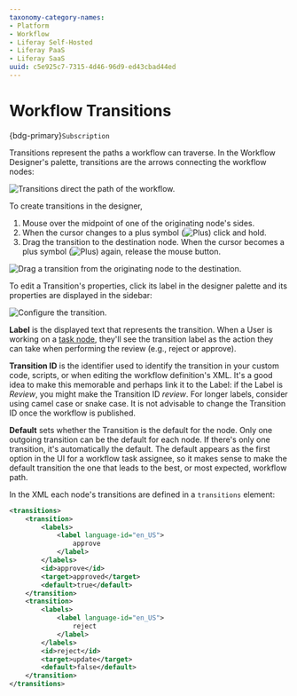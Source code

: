 ```yaml
---
taxonomy-category-names:
- Platform
- Workflow
- Liferay Self-Hosted
- Liferay PaaS
- Liferay SaaS
uuid: c5e925c7-7315-4d46-96d9-ed43cbad44ed
---
```

# Workflow Transitions

{bdg-primary}`Subscription`

Transitions represent the paths a workflow can traverse. In the Workflow Designer's palette, transitions are the arrows connecting the workflow nodes:

![Transitions direct the path of the workflow.](./workflow-transitions/images/01.png)

To create transitions in the designer, 

1. Mouse over the midpoint of one of the originating node's sides.
1. When the cursor changes to a plus symbol (![Plus](../../../../images/icon-plus.png)) click and hold.
1. Drag the transition to the destination node. When the cursor becomes a plus symbol (![Plus](../../../../images/icon-plus.png)) again, release the mouse button.

![Drag a transition from the originating node to the destination.](./workflow-transitions/images/02.png)

To edit a Transition's properties, click its label in the designer palette and its properties are displayed in the sidebar:

![Configure the transition.](./workflow-transitions/images/03.png)

**Label** is the displayed text that represents the transition. When a User is working on a [task node](../../developer-guide/workflow-task-node-reference.md), they'll see the transition label as the action they can take when performing the review (e.g., reject or approve).

**Transition ID** is the identifier used to identify the transition in your custom code, scripts, or when editing the workflow definition's XML. It's a good idea to make this memorable and perhaps link it to the Label: if the Label is _Review_, you might make the Transition ID _review_. For longer labels, consider using camel case or snake case. It is not advisable to change the Transition ID once the workflow is published.

**Default** sets whether the Transition is the default for the node. Only one outgoing transition can be the default for each node. If there's only one transition, it's automatically the default. The default appears as the first option in the UI for a workflow task assignee, so it makes sense to make the default transition the one that leads to the best, or most expected, workflow path.

In the XML each node's transitions are defined in a `transitions` element: 

```xml
<transitions>
    <transition>
        <labels>
            <label language-id="en_US">
                approve
            </label>
        </labels>
        <id>approve</id>
        <target>approved</target>
        <default>true</default>
    </transition>
    <transition>
        <labels>
            <label language-id="en_US">
                reject
            </label>
        </labels>
        <id>reject</id>
        <target>update</target>
        <default>false</default>
    </transition>
</transitions>
```
